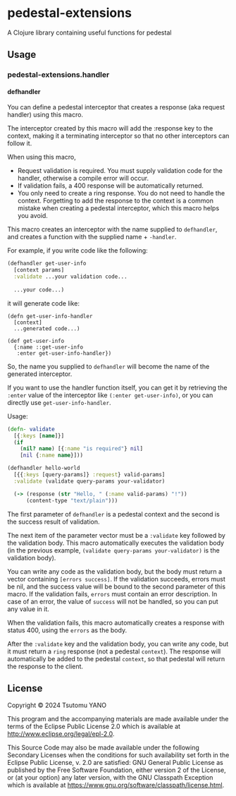 # pedestal-extensions

A Clojure library containing useful functions for pedestal

## Usage

### pedestal-extensions.handler

#### defhandler

You can define a pedestal interceptor that creates a response (aka request handler) using this macro.

The interceptor created by this macro will add the :response key to the context, making it a terminating interceptor so that no other interceptors can follow it.

When using this macro,

- Request validation is required. You must supply validation code for the handler, otherwise a compile error will occur.
- If validation fails, a 400 response will be automatically returned.
- You only need to create a ring response. You do not need to handle the context. Forgetting to add the response to the context is a common mistake when creating a pedestal interceptor, which this macro helps you avoid.

This macro creates an interceptor with the name supplied to `defhandler`, and creates a function with the supplied name + `-handler`.

For example, if you write code like the following:

```clojure
(defhandler get-user-info
  [context params]
  :validate ...your validation code...
  
  ...your code...)
```

it will generate code like:

```
(defn get-user-info-handler
  [context]
  ...generated code...)

(def get-user-info
  {:name ::get-user-info
   :enter get-user-info-handler})
```

So, the name you supplied to `defhandler` will become the name of the generated interceptor.

If you want to use the handler function itself, you can get it by retrieving the `:enter` value of the interceptor like `(:enter get-user-info)`, or you can directly use `get-user-info-handler`.

Usage:

```clojure
(defn- validate
  [{:keys [name]}]
  (if
    (nil? name) [{:name "is required"} nil]
    [nil {:name name}]))

(defhandler hello-world
  [{{:keys [query-params]} :request} valid-params]
  :validate (validate query-params your-validator)

  (-> (response (str "Hello, " (:name valid-params) "!"))
      (content-type "text/plain")))
```

The first parameter of `defhandler` is a pedestal context and the second is the success result of validation.

The next item of the parameter vector must be a `:validate` key followed by the validation body. This macro automatically executes the validation body (in the previous example, `(validate query-params your-validator)` is the validation body).

You can write any code as the validation body, but the body must return a vector containing `[errors success]`. If the validation succeeds, errors must be nil, and the success value will be bound to the second parameter of this macro. If the validation fails, `errors` must contain an error description. In case of an error, the value of `success` will not be handled, so you can put any value in it.

When the validation fails, this macro automatically creates a response with status 400, using the `errors` as the body.

After the `:validate` key and the validation body, you can write any code, but it must return a `ring` response (not a pedestal `context`). The response will automatically be added to the pedestal `context`, so that pedestal will return the response to the client.



## License

Copyright © 2024 Tsutomu YANO

This program and the accompanying materials are made available under the
terms of the Eclipse Public License 2.0 which is available at
http://www.eclipse.org/legal/epl-2.0.

This Source Code may also be made available under the following Secondary
Licenses when the conditions for such availability set forth in the Eclipse
Public License, v. 2.0 are satisfied: GNU General Public License as published by
the Free Software Foundation, either version 2 of the License, or (at your
option) any later version, with the GNU Classpath Exception which is available
at https://www.gnu.org/software/classpath/license.html.
